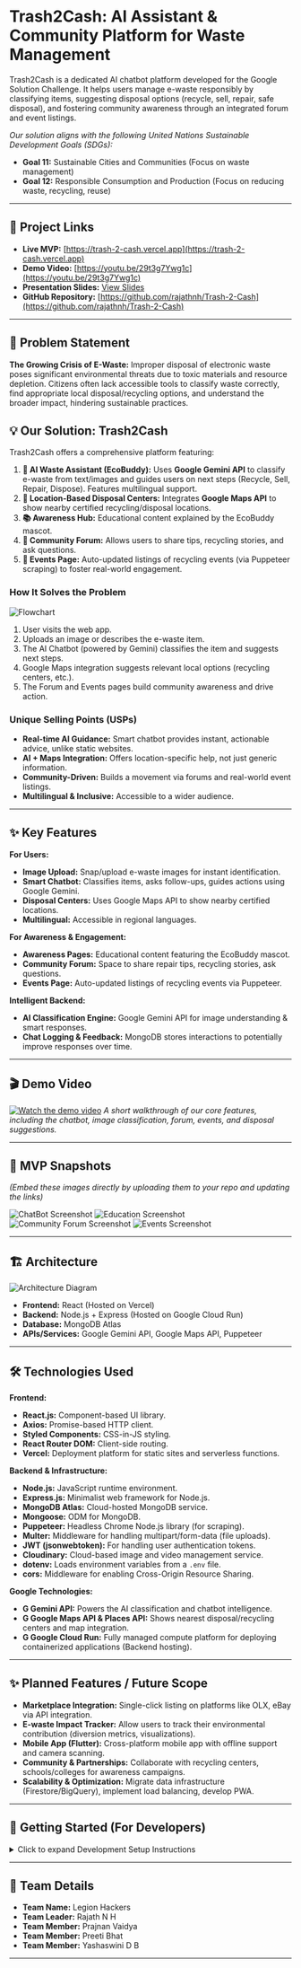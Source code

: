 # Trash2Cash: AI Assistant & Community Platform for Waste Management

Trash2Cash is a dedicated AI chatbot platform developed for the Google Solution Challenge. It helps users manage e-waste responsibly by classifying items, suggesting disposal options (recycle, sell, repair, safe disposal), and fostering community awareness through an integrated forum and event listings.

*Our solution aligns with the following United Nations Sustainable Development Goals (SDGs):*

*   **Goal 11:** Sustainable Cities and Communities (Focus on waste management)
*   **Goal 12:** Responsible Consumption and Production (Focus on reducing waste, recycling, reuse)

---

## 📍 Project Links

*   **Live MVP:** [https://trash-2-cash.vercel.app](https://trash-2-cash.vercel.app)
*   **Demo Video:** [https://youtu.be/29t3g7Ywg1c](https://youtu.be/29t3g7Ywg1c)
*   **Presentation Slides:** [View Slides](https://docs.google.com/presentation/d/1I9J4DJtvCvxi7vRP36vee0WIRENECx-D/edit#slide=id.p1)
*   **GitHub Repository:** [https://github.com/rajathnh/Trash-2-Cash](https://github.com/rajathnh/Trash-2-Cash)

---

## 🤔 Problem Statement

**The Growing Crisis of E-Waste:** Improper disposal of electronic waste poses significant environmental threats due to toxic materials and resource depletion. Citizens often lack accessible tools to classify waste correctly, find appropriate local disposal/recycling options, and understand the broader impact, hindering sustainable practices.

## 💡 Our Solution: Trash2Cash

Trash2Cash offers a comprehensive platform featuring:

1.  **🤖 AI Waste Assistant (EcoBuddy):** Uses **Google Gemini API** to classify e-waste from text/images and guides users on next steps (Recycle, Sell, Repair, Dispose). Features multilingual support.
2.  **📍 Location-Based Disposal Centers:** Integrates **Google Maps API** to show nearby certified recycling/disposal locations.
3.  **📚 Awareness Hub:** Educational content explained by the EcoBuddy mascot.
4.  **💬 Community Forum:** Allows users to share tips, recycling stories, and ask questions.
5.  **📅 Events Page:** Auto-updated listings of recycling events (via Puppeteer scraping) to foster real-world engagement.

### How It Solves the Problem
![Flowchart](https://github.com/rajathnh/Trash-2-Cash/blob/main/Images/flowchart.jpg) <!-- *** UPDATE LINK if image path is different *** -->
1. User visits the web app.
2. Uploads an image or describes the e-waste item.
3. The AI Chatbot (powered by Gemini) classifies the item and suggests next steps.
4. Google Maps integration suggests relevant local options (recycling centers, etc.).
5. The Forum and Events pages build community awareness and drive action.

### Unique Selling Points (USPs)
*   **Real-time AI Guidance:** Smart chatbot provides instant, actionable advice, unlike static websites.
*   **AI + Maps Integration:** Offers location-specific help, not just generic information.
*   **Community-Driven:** Builds a movement via forums and real-world event listings.
*   **Multilingual & Inclusive:** Accessible to a wider audience.

---

## ✨ Key Features

**For Users:**
*   **Image Upload:** Snap/upload e-waste images for instant identification.
*   **Smart Chatbot:** Classifies items, asks follow-ups, guides actions using Google Gemini.
*   **Disposal Centers:** Uses Google Maps API to show nearby certified locations.
*   **Multilingual:** Accessible in regional languages.

**For Awareness & Engagement:**
*   **Awareness Pages:** Educational content featuring the EcoBuddy mascot.
*   **Community Forum:** Space to share repair tips, recycling stories, ask questions.
*   **Events Page:** Auto-updated listings of recycling events via Puppeteer.

**Intelligent Backend:**
*   **AI Classification Engine:** Google Gemini API for image understanding & smart responses.
*   **Chat Logging & Feedback:** MongoDB stores interactions to potentially improve responses over time.

---

## 🎬 Demo Video

[![Watch the demo video](https://img.youtube.com/vi/29t3g7Ywg1c/0.jpg)](https://youtu.be/29t3g7Ywg1c)
*A short walkthrough of our core features, including the chatbot, image classification, forum, events, and disposal suggestions.*

---

## 📸 MVP Snapshots

*(Embed these images directly by uploading them to your repo and updating the links)*

![ChatBot Screenshot](https://github.com/rajathnh/Trash-2-Cash/blob/main/Images/chat.jpg) <!-- *** UPDATE LINK *** -->
![Education Screenshot](https://github.com/rajathnh/Trash-2-Cash/blob/main/Images/edu.jpg) <!-- *** UPDATE LINK *** -->
![Community Forum Screenshot](https://github.com/rajathnh/Trash-2-Cash/blob/main/Images/forum.jpg) <!-- *** UPDATE LINK *** -->
![Events Screenshot](https://github.com/rajathnh/Trash-2-Cash/blob/main/Images/events.jpg) <!-- *** UPDATE LINK *** -->

---

## 🏗️ Architecture

![Architecture Diagram](https://github.com/rajathnh/Trash-2-Cash/blob/main/Images/architecture.png) <!-- *** UPDATE LINK *** -->
*   **Frontend:** React (Hosted on Vercel)
*   **Backend:** Node.js + Express (Hosted on Google Cloud Run)
*   **Database:** MongoDB Atlas
*   **APIs/Services:** Google Gemini API, Google Maps API, Puppeteer

---

## 🛠️ Technologies Used

**Frontend:**
*   **React.js:** Component-based UI library.
*   **Axios:** Promise-based HTTP client.
*   **Styled Components:** CSS-in-JS styling.
*   **React Router DOM:** Client-side routing.
*   **Vercel:** Deployment platform for static sites and serverless functions.

**Backend & Infrastructure:**
*   **Node.js:** JavaScript runtime environment.
*   **Express.js:** Minimalist web framework for Node.js.
*   **MongoDB Atlas:** Cloud-hosted MongoDB service.
*   **Mongoose:** ODM for MongoDB.
*   **Puppeteer:** Headless Chrome Node.js library (for scraping).
*   **Multer:** Middleware for handling multipart/form-data (file uploads).
*   **JWT (jsonwebtoken):** For handling user authentication tokens.
*   **Cloudinary:** Cloud-based image and video management service.
*   **dotenv:** Loads environment variables from a `.env` file.
*   **cors:** Middleware for enabling Cross-Origin Resource Sharing.

**Google Technologies:**
*   **G Gemini API:** Powers the AI classification and chatbot intelligence.
*   **G Google Maps API & Places API:** Shows nearest disposal/recycling centers and map integration.
*   **G Google Cloud Run:** Fully managed compute platform for deploying containerized applications (Backend hosting).

---

## ✨ Planned Features / Future Scope

*   **Marketplace Integration:** Single-click listing on platforms like OLX, eBay via API integration.
*   **E-waste Impact Tracker:** Allow users to track their environmental contribution (diversion metrics, visualizations).
*   **Mobile App (Flutter):** Cross-platform mobile app with offline support and camera scanning.
*   **Community & Partnerships:** Collaborate with recycling centers, schools/colleges for awareness campaigns.
*   **Scalability & Optimization:** Migrate data infrastructure (Firestore/BigQuery), implement load balancing, develop PWA.

---

## 🚀 Getting Started (For Developers)

<details>
<summary>Click to expand Development Setup Instructions</summary>

### Prerequisites
*   Node.js (v16+)
*   npm or yarn
*   Git
*   MongoDB instance (local or Atlas)
*   Cloudinary Account
*   Google Cloud Platform Project with Gemini API, Maps JavaScript API, Places API enabled

### API Keys & Credentials Needed
*   MongoDB Connection String (`MONGO_URI`)
*   JWT Secret Key (`JWT_SECRET`)
*   Cloudinary Cloud Name, API Key, API Secret (`CLOUDINARY_...`)
*   Google Gemini API Key (`GEMINI_API_KEY`)
*   Google Maps/Places API Key (`MAPS_API_KEY` & `REACT_APP_MAPS_API_KEY`)

### Installation & Setup

1.  **Clone the repository:**
    ```bash
    git clone https://github.com/rajathnh/Trash-2-Cash.git
    cd Trash-2-Cash
    ```

2.  **Backend Setup:**
    *   Navigate to the backend directory (e.g., `cd backend`).
    *   Install dependencies: `npm install`
    *   Create a `.env` file in the backend directory with the following structure (replace placeholders):
        ```dotenv
        PORT=5000
        FRONTEND_URL=http://localhost:3000 # Or your Vercel URL for production
        MONGO_URI="YOUR_MONGODB_CONNECTION_STRING"
        JWT_SECRET="YOUR_STRONG_RANDOM_JWT_SECRET"
        JWT_LIFETIME="1d"
        CLOUDINARY_CLOUD_NAME="YOUR_CLOUDINARY_CLOUD_NAME"
        CLOUDINARY_API_KEY="YOUR_CLOUDINARY_API_KEY"
        CLOUDINARY_API_SECRET="YOUR_CLOUDINARY_API_SECRET"
        GEMINI_API_KEY="YOUR_GOOGLE_GEMINI_API_KEY"
        MAPS_API_KEY="YOUR_GOOGLE_MAPS_PLACES_API_KEY"
        ```

3.  **Frontend Setup:**
    *   Navigate to the frontend directory (e.g., `cd ../frontend`).
    *   Install dependencies: `npm install`
    *   Create a `.env` file in the frontend directory:
        ```dotenv
        REACT_APP_BACKEND_URL=http://localhost:5000 # Or your backend server URL
        REACT_APP_MAPS_API_KEY="YOUR_GOOGLE_MAPS_PLACES_API_KEY"
        ```

### Running the Application Locally

1.  **Start the Backend Server:**
    ```bash
    cd backend # Or your backend directory
    node server.js # Assuming server.js is the entry point
    ```

2.  **Start the Frontend Development Server:**
    ```bash
    cd ../frontend # Or your frontend directory
    npm start
    ```
    Access via `http://localhost:3000`.

### Running the Event Scraper (Optional/Manual)
1.  Navigate to the backend directory.
2.  Ensure Puppeteer is installed (`npm install puppeteer`).
3.  Run: `node scripts/getEvents.js` (Adjust path if needed).

</details>

---

## 👥 Team Details

*   **Team Name:** Legion Hackers
*   **Team Leader:** Rajath N H
*   **Team Member:** Prajnan Vaidya
*   **Team Member:** Preeti Bhat
*   **Team Member:** Yashaswini D B

---
